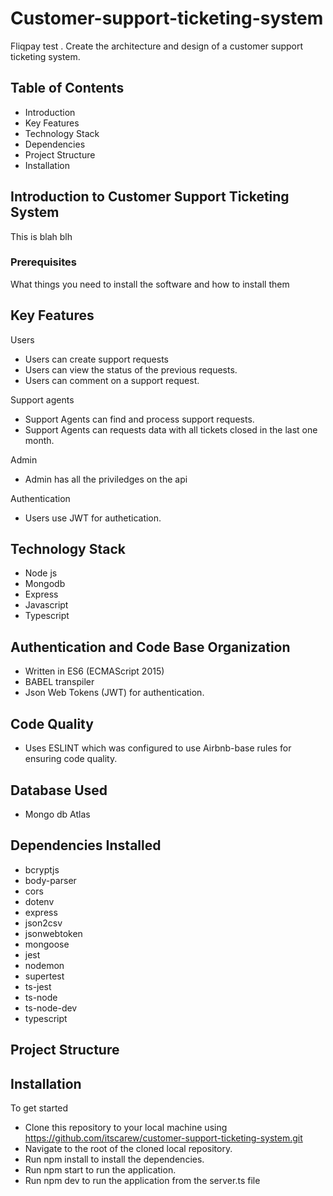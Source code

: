 # Customer-support-ticketing-system
Fliqpay test . Create the architecture and design of a customer support ticketing system.

## Table of Contents

* Introduction
* Key Features
* Technology Stack
* Dependencies
* Project Structure
* Installation

## Introduction to Customer Support Ticketing System

This is blah blh

### Prerequisites

What things you need to install the software and how to install them


## Key Features

Users

* Users can create support requests
* Users can view the status of the previous requests.
* Users can comment on a support request.

Support agents
* Support Agents can find and process support requests.
* Support Agents can requests data with all tickets closed in the last one month.

Admin
* Admin has all the priviledges on the api

Authentication
* Users use JWT for authetication.

## Technology Stack
* Node js 
* Mongodb
* Express
* Javascript
* Typescript

## Authentication and Code Base Organization
* Written in ES6 (ECMAScript 2015)
* BABEL transpiler
* Json Web Tokens (JWT) for authentication.

## Code Quality
* Uses ESLINT which was configured to use Airbnb-base rules for ensuring code quality.

## Database Used
* Mongo db Atlas

## Dependencies Installed
* bcryptjs
* body-parser
* cors
* dotenv
* express 
* json2csv
* jsonwebtoken
* mongoose
* jest
* nodemon
* supertest
* ts-jest 
* ts-node
* ts-node-dev
* typescript

## Project Structure 


## Installation

To get started
  * Clone this repository to your local machine using https://github.com/itscarew/customer-support-ticketing-system.git
  * Navigate to the root of the cloned local repository.
  * Run npm install to install the dependencies.
  * Run npm start to run the application.
  * Run npm dev to run the application from the server.ts file





